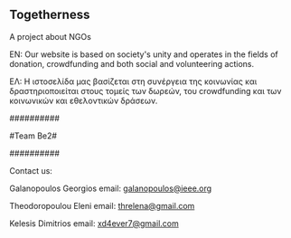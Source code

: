 ## Togetherness
A project about NGOs

EN: 
Our website is based on society's unity and operates in the fields of donation,
crowdfunding and both social and volunteering actions. 

ΕΛ:
Η ιστοσελίδα μας βασίζεται στη συνέργεια της κοινωνίας και δραστηριοποιείται στους τομείς των δωρεών, 
τoυ crowdfunding και των κοινωνικών και εθελοντικών δράσεων.

##########

#Team Be2#

##########

Contact us:

Galanopoulos Georgios email:  galanopoulos@ieee.org

Theodoropoulou Eleni  email: threlena@gmail.com 

Kelesis Dimitrios email: xd4ever7@gmail.com
